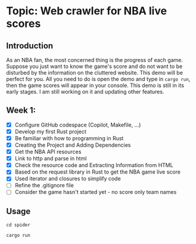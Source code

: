 # Topic: Web crawler for NBA live scores

## Introduction
As an NBA fan, the most concerned thing is the progress of each game. Suppose you just want to know the game's score and do not want to be disturbed by the information on the cluttered website. This demo will be perfect for you. All you need to do is open the demo and type in `cargo run`, then the game scores will appear in your console. This demo is still in its early stages. I am still working on it and updating other features.

## Week 1: 

- [x] Configure GitHub codespace (Copilot, Makefile, ...)
- [x] Develop my first Rust project
- [x] Be familiar with how to programming in Rust
- [x] Creating the Project and Adding Dependencies
- [x] Get the NBA API resources
- [x] Link to http and parse in html
- [x] Check the resource code and Extracting Information from HTML
- [x] Based on the request library in Rust to get the NBA game live score
- [x] Used iterator and closures to simplify code
- [ ] Refine the .gitignore file
- [ ] Consider the game hasn't started yet - no score only team names

## Usage
`cd spider`

`cargo run`
